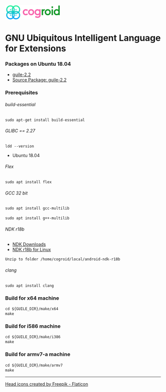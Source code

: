[![cogroid.com](https://github.com/cogroid/resources/raw/main/images/banner/cogroid-48.png)](https://cogroid.com)

# GNU Ubiquitous Intelligent Language for Extensions

### Packages on Ubuntu 18.04

* [guile-2.2](https://packages.ubuntu.com/bionic/lisp/guile-2.2)
* [Source Package: guile-2.2](https://packages.ubuntu.com/source/bionic/guile-2.2)

### Prerequisites

###### build-essential

```
sudo apt-get install build-essential
```

###### GLIBC == 2.27

```
ldd --version
```

* Ubuntu 18.04

###### Flex

```
sudo apt install flex
```

###### GCC 32 bit

```
sudo apt install gcc-multilib

sudo apt install g++-multilib
```

###### NDK r18b

* [NDK Downloads](https://developer.android.com/ndk/downloads)
* [NDK r18b for Linux](https://dl.google.com/android/repository/android-ndk-r18b-linux-x86_64.zip)

```
Unzip to folder /home/cogroid/local/android-ndk-r18b
```

###### clang

```
sudo apt install clang
```

### Build for x64 machine

```
cd ${GUILE_DIR}/make/x64
make
```

### Build for i586 machine

```
cd ${GUILE_DIR}/make/i386
make
```

### Build for armv7-a machine

```
cd ${GUILE_DIR}/make/armv7
make
```

---
[Head icons created by Freepik - Flaticon](https://www.flaticon.com/free-icons/head)
